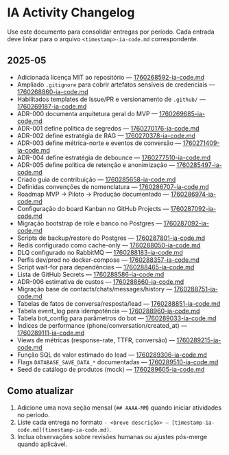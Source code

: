 # IA Activity Changelog

Use este documento para consolidar entregas por período. Cada entrada deve linkar para o arquivo `<timestamp>-ia-code.md` correspondente.

## 2025-05
- Adicionada licença MIT ao repositório — [1760268592-ia-code.md](1760268592-ia-code.md)
- Ampliado `.gitignore` para cobrir artefatos sensíveis de credenciais — [1760268860-ia-code.md](1760268860-ia-code.md)
- Habilitados templates de Issue/PR e versionamento de `.github/` — [1760269187-ia-code.md](1760269187-ia-code.md)
- ADR-000 documenta arquitetura geral do MVP — [1760269685-ia-code.md](1760269685-ia-code.md)
- ADR-001 define política de segredos — [1760270176-ia-code.md](1760270176-ia-code.md)
- ADR-002 define estratégia de RAG — [1760270378-ia-code.md](1760270378-ia-code.md)
- ADR-003 define métrica-norte e eventos de conversão — [1760271409-ia-code.md](1760271409-ia-code.md)
- ADR-004 define estratégia de debounce — [1760277510-ia-code.md](1760277510-ia-code.md)
- ADR-005 define política de retenção e anonimização — [1760285497-ia-code.md](1760285497-ia-code.md)
- Criado guia de contribuição — [1760285658-ia-code.md](1760285658-ia-code.md)
- Definidas convenções de nomenclatura — [1760286707-ia-code.md](1760286707-ia-code.md)
- Roadmap MVP → Piloto → Produção documentado — [1760286974-ia-code.md](1760286974-ia-code.md)
- Configuração do board Kanban no GitHub Projects — [1760287092-ia-code.md](1760287092-ia-code.md)
- Migração bootstrap de role e banco no Postgres — [1760287092-ia-code.md](1760287092-ia-code.md)
- Scripts de backup/restore do Postgres — [1760287801-ia-code.md](1760287801-ia-code.md)
- Redis configurado como cache-only — [1760288050-ia-code.md](1760288050-ia-code.md)
- DLQ configurado no RabbitMQ — [1760288183-ia-code.md](1760288183-ia-code.md)
- Perfis dev/prod no docker-compose — [1760288357-ia-code.md](1760288357-ia-code.md)
- Script wait-for para dependências — [1760288465-ia-code.md](1760288465-ia-code.md)
- Lista de GitHub Secrets — [1760288586-ia-code.md](1760288586-ia-code.md)
- ADR-006 estimativa de custos — [1760288660-ia-code.md](1760288660-ia-code.md)
- Migração base de contacts/chats/messages/history — [1760288751-ia-code.md](1760288751-ia-code.md)
- Tabelas de fatos de conversa/resposta/lead — [1760288851-ia-code.md](1760288851-ia-code.md)
- Tabela event_log para idempotência — [1760288960-ia-code.md](1760288960-ia-code.md)
- Tabela bot_config para parâmetros do bot — [1760289033-ia-code.md](1760289033-ia-code.md)
- Índices de performance (phone/conversation/created_at) — [1760289111-ia-code.md](1760289111-ia-code.md)
- Views de métricas (response-rate, TTFR, conversão) — [1760289215-ia-code.md](1760289215-ia-code.md)
- Função SQL de valor estimado do lead — [1760289306-ia-code.md](1760289306-ia-code.md)
- Flags `DATABASE_SAVE_DATA_*` documentadas — [1760289510-ia-code.md](1760289510-ia-code.md)
- Seed de catálogo de produtos (mock) — [1760289605-ia-code.md](1760289605-ia-code.md)

## Como atualizar
1. Adicione uma nova seção mensal (`## AAAA-MM`) quando iniciar atividades no período.
2. Liste cada entrega no formato `- <breve descrição> — [timestamp-ia-code.md](timestamp-ia-code.md)`.
3. Inclua observações sobre revisões humanas ou ajustes pós-merge quando aplicável.
